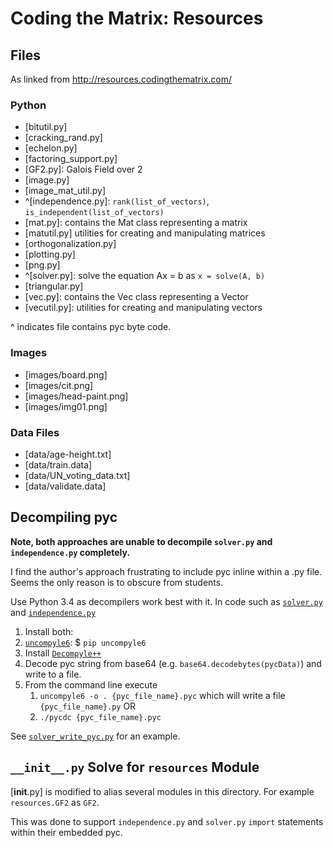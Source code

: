 # Coding the Matrix: Resources

## Files

As linked from http://resources.codingthematrix.com/

### Python

 * [bitutil.py]
 * [cracking_rand.py]
 * [echelon.py]
 * [factoring_support.py]
 * [GF2.py]: Galois Field over 2
 * [image.py]
 * [image_mat_util.py]
 * ^[independence.py]: `rank(list_of_vectors)`, `is_independent(list_of_vectors)`
 * [mat.py]: contains the Mat class representing a matrix
 * [matutil.py] utilities for creating and manipulating matrices
 * [orthogonalization.py]
 * [plotting.py]
 * [png.py]
 * ^[solver.py]: solve the equation Ax = b as `x = solve(A, b)`
 * [triangular.py]
 * [vec.py]: contains the Vec class representing a Vector
 * [vecutil.py]: utilities for creating and manipulating vectors

^ indicates file contains pyc byte code.

### Images

 * [images/board.png]
 * [images/cit.png]
 * [images/head-paint.png]
 * [images/img01.png]

### Data Files

 * [data/age-height.txt]
 * [data/train.data]
 * [data/UN_voting_data.txt]
 * [data/validate.data]


## Decompiling pyc

**Note, both approaches are unable to decompile `solver.py` and `independence.py` completely.**

I find the author's approach frustrating to include pyc inline within a .py file. Seems the only reason is to obscure from students.

Use Python 3.4 as decompilers work best with it. In code such as [`solver.py`](solver.py) and [`independence.py`](independency.py)

 1. Install both:
   1. [`uncompyle6`](https://pypi.python.org/pypi/uncompyle6): $ `pip uncompyle6`
   1. Install [`Decompyle++`](https://github.com/zrax/pycdc)
 1. Decode pyc string from base64 (e.g. `base64.decodebytes(pycData)`) and write to a file.
 1. From the command line execute
    1. `uncompyle6 -o . {pyc_file_name}.pyc` which will write a file `{pyc_file_name}.py` OR
    1. `./pycdc {pyc_file_name}.pyc`

See [`solver_write_pyc.py`](solver_write_pyc.py) for an example.

## `__init__.py` Solve for `resources` Module

[__init__.py] is modified to alias several modules in this directory. For example `resources.GF2` as `GF2`.

This was done to support `independence.py` and `solver.py` `import` statements within their embedded pyc.